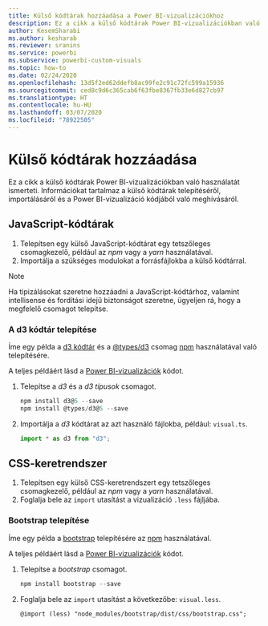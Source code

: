 ```yaml
---
title: Külső kódtárak hozzáadása a Power BI-vizualizációkhoz
description: Ez a cikk a külső kódtárak Power BI-vizualizációkban való használatát ismerteti.
author: KesemSharabi
ms.author: kesharab
ms.reviewer: sranins
ms.service: powerbi
ms.subservice: powerbi-custom-visuals
ms.topic: how-to
ms.date: 02/24/2020
ms.openlocfilehash: 13d5f2ed62ddefb8ac99fe2c91c72fc599a15936
ms.sourcegitcommit: ced8c9d6c365cab6f63fbe8367fb33e6d827cb97
ms.translationtype: HT
ms.contentlocale: hu-HU
ms.lasthandoff: 03/07/2020
ms.locfileid: "78922505"
---
```

# <a name="adding-external-libraries"></a>Külső kódtárak hozzáadása

Ez a cikk a külső kódtárak Power BI-vizualizációkban való használatát ismerteti. Információkat tartalmaz a külső kódtárak telepítéséről, importálásáról és a Power BI-vizualizáció kódjából való meghívásáról.

## <a name="javascript-libraries"></a>JavaScript-kódtárak

1. Telepítsen egy külső JavaScript-kódtárat egy tetszőleges csomagkezelő, például az *npm* vagy a *yarn* használatával.
2. Importálja a szükséges modulokat a forrásfájlokba a külső kódtárral.

>[!NOTE]
>Ha tipizálásokat szeretne hozzáadni a JavaScript-kódtárhoz, valamint intellisense és fordítási idejű biztonságot szeretne, ügyeljen rá, hogy a megfelelő csomagot telepítse.

### <a name="installing-the-d3-library"></a>A d3 kódtár telepítése

Íme egy példa a [d3 kódtár](https://www.npmjs.com/package/d3) és a [@types/d3](https://www.npmjs.com/package/@types/d3) csomag [npm](https://www.npmjs.com/) használatával való telepítésére.

A teljes példáért lásd a [Power BI-vizualizációk](https://github.com/microsoft/powerbi-visuals-gantt/blob/master/src/gantt.ts#L29) kódot.

1. Telepítse a *d3* és a *d3 típusok* csomagot.

    ```powershell
    npm install d3@5 --save
    npm install @types/d3@5 --save
    ```

2. Importálja a *d3* kódtárat az azt használó fájlokba, például: `visual.ts`.

    ```typescript
    import * as d3 from "d3";
    ```

## <a name="css-framework"></a>CSS-keretrendszer

1. Telepítsen egy külső CSS-keretrendszert egy tetszőleges csomagkezelő, például az *npm* vagy a *yarn* használatával.
2. Foglalja bele az `import` utasítást a vizualizáció `.less` fájljába.

### <a name="installing-bootstrap"></a>Bootstrap telepítése

Íme egy példa a [bootstrap](https://www.npmjs.com/package/bootstrap) telepítésére az [npm](https://www.npmjs.com/) használatával.

A teljes példáért lásd a [Power BI-vizualizációk](https://github.com/Microsoft/powerbi-visuals-sankey/blob/c8200da56913cd8b253be949a35fad0f4472b6de/style/visual.less#L32) kódot.

1. Telepítse a *bootstrap* csomagot.

    ```powershell
    npm install bootstrap --save
    ```

2. Foglalja bele az `import` utasítást a következőbe: `visual.less`.

    ```less
    @import (less) "node_modules/bootstrap/dist/css/bootstrap.css";
    ```

